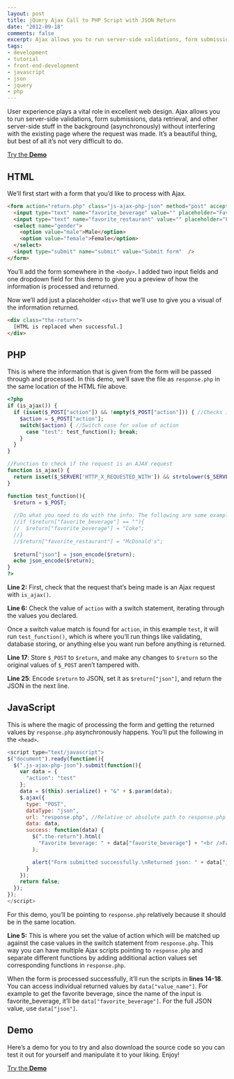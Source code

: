 ```yaml
---
layout: post
title: jQuery Ajax Call to PHP Script with JSON Return
date: "2012-09-18"
comments: false
excerpt: Ajax allows you to run server-side validations, form submissions, data retrieval, and other server-side stuff in the background (asynchronously) without interfering with the existing page where the request was made. It’s a beautiful thing, but best of all it’s not very difficult to do.
tags:
- development
- tutorial
- front-end-development
- javascript
- json
- jquery
- php
---
```


User experience plays a vital role in excellent web design. Ajax allows you to run server-side validations, form submissions, data retrieval, and other server-side stuff in the background (asynchronously) without interfering with the existing page where the request was made. It’s a beautiful thing, but best of all it’s not very difficult to do.

<!--more-->

<p><a href="{{ site.labs_url }}/jquery-ajax-php-json/" class="button button--labs" target="_blank">Try the <b>Demo</b></a></p>

## HTML

We’ll first start with a form that you’d like to process with Ajax.

```html
<form action="return.php" class="js-ajax-php-json" method="post" accept-charset="utf-8">
  <input type="text" name="favorite_beverage" value="" placeholder="Favorite restaurant" />
  <input type="text" name="favorite_restaurant" value="" placeholder="Favorite beverage" />
  <select name="gender">
    <option value="male">Male</option>
    <option value="female">Female</option>
  </select>
  <input type="submit" name="submit" value="Submit form"  />
</form>
```

You’ll add the form somewhere in the `<body>`. I added two input fields and one dropdown field for this demo to give you a preview of how the information is processed and returned.

Now we’ll add just a placeholder `<div>` that we’ll use to give you a visual of the information returned.

```html
<div class="the-return">
  [HTML is replaced when successful.]
</div>
```

## PHP

This is where the information that is given from the form will be passed through and processed. In this demo, we’ll save the file as `response.php` in the same location of the HTML file above.

```php
<?php
if (is_ajax()) {
  if (isset($_POST["action"]) && !empty($_POST["action"])) { //Checks if action value exists
    $action = $_POST["action"];
    switch($action) { //Switch case for value of action
      case "test": test_function(); break;
    }
  }
}

//Function to check if the request is an AJAX request
function is_ajax() {
  return isset($_SERVER['HTTP_X_REQUESTED_WITH']) && strtolower($_SERVER['HTTP_X_REQUESTED_WITH']) == 'xmlhttprequest';
}

function test_function(){
  $return = $_POST;
  
  //Do what you need to do with the info. The following are some examples.
  //if ($return["favorite_beverage"] == ""){
  //  $return["favorite_beverage"] = "Coke";
  //}
  //$return["favorite_restaurant"] = "McDonald's";
  
  $return["json"] = json_encode($return);
  echo json_encode($return);
}
?>
```

**Line 2:** First, check that the request that’s being made is an Ajax request with `is_ajax()`.

**Line 6:** Check the value of `action` with a switch statement, iterating through the values you declared.

Once a switch value match is found for `action`, in this example `test`, it will run `test_function()`, which is where you’ll run things like validating, database storing, or anything else you want run before anything is returned.

**Line 17**: Store `$_POST` to `$return`, and make any changes to `$return` so the original values of `$_POST` aren’t tampered with.

**Line 25**: Encode `$return` to JSON, set it as `$return["json"]`, and return the JSON in the next line.

## JavaScript

This is where the magic of processing the form and getting the returned values by `response.php` asynchronously happens. You’ll put the following in the `<head>`.

```js
<script type="text/javascript">
$("document").ready(function(){
  $(".js-ajax-php-json").submit(function(){
    var data = {
      "action": "test"
    };
    data = $(this).serialize() + "&" + $.param(data);
    $.ajax({
      type: "POST",
      dataType: "json",
      url: "response.php", //Relative or absolute path to response.php file
      data: data,
      success: function(data) {
        $(".the-return").html(
          "Favorite beverage: " + data["favorite_beverage"] + "<br />Favorite restaurant: " + data["favorite_restaurant"] + "<br />Gender: " + data["gender"] + "<br />JSON: " + data["json"]
        );

        alert("Form submitted successfully.\nReturned json: " + data["json"]);
      }
    });
    return false;
  });
});
</script>
```

For this demo, you’ll be pointing to `response.php` relatively because it should be in the same location.

**Line 5:** This is where you set the value of action which will be matched up against the case values in the switch statement from `response.php`. This way you can have multiple Ajax scripts pointing to `response.php` and separate different functions by adding additional action values set corresponding functions in `response.php`.

When the form is processed successfully, it’ll run the scripts in **lines 14-18**. You can access individual returned values by `data["value_name"]`. For example to get the favorite beverage, since the name of the input is favorite_beverage, it’ll be `data["favorite_beverage"]`. For the full JSON value, use `data["json"]`.

## Demo

Here’s a demo for you to try and also download the source code so you can test it out for yourself and manipulate it to your liking. Enjoy!

<p><a href="{{ site.labs_url }}/jquery-ajax-php-json/" class="button button--labs" target="_blank">Try the <b>Demo</b></a></p>